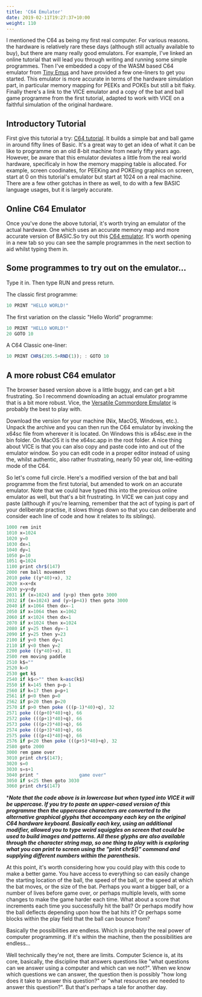 ```yaml
---
title: 'C64 Emulator'
date: 2019-02-11T19:27:37+10:00
weight: 110
---
```



I mentioned the C64 as being my first real computer. For various reasons. the hardware is relatively rare these days (although still actually available to buy), but there are many really good emulators. For example, I've linked an online tutorial that will lead you through writing and running some simple programmes. Then I've embedded a copy of the WASM based C64 emulator from [Tiny Emus](https://floooh.github.io/tiny8bit/) and have provided a few one-liners to get you started. This emulator is more accurate in terms of the hardware simulation part, in particular memory mapping for PEEKs and POKEs but still a bit flaky. Finally there's a link to the VICE emulator and a copy of the bat and ball game programme from the first tutorial, adapted to work with VICE on a faithful simulation of the original hardware.

## Introductory Tutorial

First give this tutorial a try: [C64 tutorial](https://tomasp.net/commodore64/). It builds a simple bat and ball game in around fifty lines of Basic. It's a great way to get an idea of what it can be like to programme on an old 8-bit machine from nearly fifty years ago. However, be aware that this emulator deviates a little from the real world hardware, specificaly in how the memory mapping table is allocated. For example, screen coodinates, for PEEKing and POKEing graphics on screen, start at 0 on this tutorial's emulator but start at 1024 on a real machine. There are a few other gotchas in there as well, to do with a few BASIC language usages, but it is largely accurate.

## Online C64 Emulator

Once you've done the above tutorial, it's worth trying an emulator of the actual hardware. One which uses an accurate memory map and more accurate version of BASIC.So try out this [C64 emulator](https://siwells.github.io/READY/demos/c64/index.html). It's worth opening in a new tab so you can see the sample programmes in the next section to aid whilst typing them in.


## Some programmes to try out on the emulator...

Type it in. Then type RUN and press return.


The classic first programme:

```js
10 PRINT "HELLO WORLD!"
```


The first variation on the classic "Hello World" programme:

```js
10 PRINT "HELLO WORLD!"
20 GOTO 10
```


A C64 Classic one-liner:
```js
10 PRINT CHR$(205.5+RND(1)); : GOTO 10
```


## A more robust C64 emulator

The browser based version above is a little buggy, and can get a bit frustrating. So I recommend downloading an actual emulator programme that is a bit more robust. Vice, the [Versatile Commordore Emulator](https://vice-emu.sourceforge.io/) is probably the best to play with.

Download the version for your machine (Nix, MacOS, Windows, etc.). Unpack the archive and you can then run the C64 emulator by invoking the x64sc file from wherever it is located. On Windows this is x64sc.exe in the bin folder. On MacOS it is the x64sc.app in the root folder. A nice thing about VICE is that you can also copy and paste code into and out of the emulator window. So you can edit code in a proper editor instead of using the, whilst authentic, also rather frustrating, nearly 50 year old, line-editing mode of the C64.

So let's come full circle. Here's a modified version of the bat and ball programme from the first tutorial, but amended to work on an accurate emulator. Note that we could have typed this into the previous online emulator as well, but that's a bit frustrating. In VICE we can just copy and paste (although if you're learning, remember that the act of typing is part of your deliberate practise, it slows things down so that you can deliberate and consider each line of code and how it relates to its siblings).

```js
1000 rem init
1010 x=1024
1020 y=0
1030 dx=1
1040 dy=1
1050 p=10
1051 q=1024
1100 print chr$(147)
2000 rem ball movement
2010 poke ((y*40)+x), 32
2020 x=x+dx
2030 y=y+dy
2031 if (x=1024) and (y<p) then goto 3000
2032 if (x=1024) and (y>(p+4)) then goto 3000
2040 if x=1064 then dx=-1
2050 if x=1064 then x=1062
2060 if x<1024 then dx=1
2070 if x<1024 then x=1024
2080 if y=25 then dy=-1
2090 if y=25 then y=23
2100 if y<0 then dy=1
2110 if y<0 then y=2
2200 poke ((y*40)+x), 81
2500 rem moving paddle
2510 k$=""
2520 k=0
2530 get k$
2540 if k$<>"" then k=asc(k$)
2550 if k=145 then p=p-1
2560 if k=17 then p=p+1
2561 if p<0 then p=0
2562 if p>20 then p=20
2570 if p>0 then poke (((p-1)*40)+q), 32
2571 poke (((p+0)*40)+q), 66
2572 poke (((p+1)*40)+q), 66
2573 poke (((p+2)*40)+q), 66
2574 poke (((p+3)*40)+q), 66
2575 poke (((p+4)*40)+q), 66
2576 if p<20 then poke (((p+5)*40)+q), 32
2580 goto 2000
3000 rem game over
3010 print chr$(147);
3020 s=0
3030 s=s+1
3040 print "               game over"
3050 if s<25 then goto 3030
3060 print chr$(147)
```

****Note that the code above is in lowercase but when typed into VICE it will be uppercase. If you try to paste an upper-cased version of this programme then the uppercase characters are converted to the alternative graphical glyphs that accompany each key on the original C64 hardware keyboard. Basically each key, using an additional modifier, allowed you to type weird squiggles on screen that could be used to build images and patterns. All these glyphs are also available through the character string map, so one thing to play with is exploring what you can print to screen using the "print chr$()" command and supplying different numbers within the parenthesis.***

At this point, it's worth considering how you could play with this code to make a better game. You have access to everything so can easily change the starting location of the ball, the speed of the ball, or the speed at which the bat moves, or the size of the bat. Perhaps you want a bigger ball, or a number of lives before game over, or perhaps multiple levels, with some changes to make the game harder each time. What about a score that increments each time you successfully hit the ball? Or perhaps modify how the ball deflects depending upon how the bat hits it? Or perhaps some blocks within the play field that the ball can bounce from? 

Basically the possibilities are endless. Which is probably the real power of computer programming. If it's within the machine, then the possibilities are endless...

Well technically they're not, there are limits. Computer Science is, at its core, basically, the discipline that answers questions like "what questions can we answer using a computer and which can we not?". When we know which questions we can answer, the question then is possibly "how long does it take to answer this question?" or "what resources are needed to answer this question?". But that's perhaps a tale for another day.
